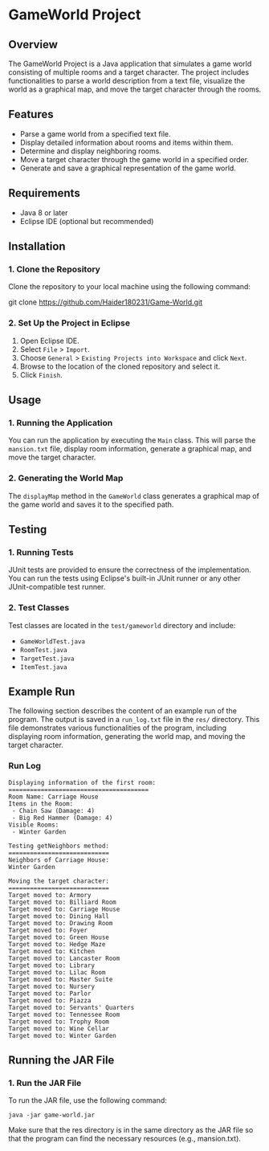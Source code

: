 # GameWorld Project

## Overview

The GameWorld Project is a Java application that simulates a game world consisting of multiple rooms and a target character. The project includes functionalities to parse a world description from a text file, visualize the world as a graphical map, and move the target character through the rooms.

## Features

- Parse a game world from a specified text file.
- Display detailed information about rooms and items within them.
- Determine and display neighboring rooms.
- Move a target character through the game world in a specified order.
- Generate and save a graphical representation of the game world.

## Requirements

- Java 8 or later
- Eclipse IDE (optional but recommended)

## Installation

### 1. Clone the Repository

Clone the repository to your local machine using the following command:


git clone https://github.com/Haider180231/Game-World.git

### 2. Set Up the Project in Eclipse

1. Open Eclipse IDE.
2. Select `File` > `Import`.
3. Choose `General` > `Existing Projects into Workspace` and click `Next`.
4. Browse to the location of the cloned repository and select it.
5. Click `Finish`.

## Usage

### 1. Running the Application

You can run the application by executing the `Main` class. This will parse the `mansion.txt` file, display room information, generate a graphical map, and move the target character.


### 2. Generating the World Map

The `displayMap` method in the `GameWorld` class generates a graphical map of the game world and saves it to the specified path.

## Testing

### 1. Running Tests

JUnit tests are provided to ensure the correctness of the implementation. You can run the tests using Eclipse's built-in JUnit runner or any other JUnit-compatible test runner.

### 2. Test Classes

Test classes are located in the `test/gameworld` directory and include:

- `GameWorldTest.java`
- `RoomTest.java`
- `TargetTest.java`
- `ItemTest.java`


## Example Run

The following section describes the content of an example run of the program. The output is saved in a `run_log.txt` file in the `res/` directory. This file demonstrates various functionalities of the program, including displaying room information, generating the world map, and moving the target character.

### Run Log

```plaintext
Displaying information of the first room:
=======================================
Room Name: Carriage House
Items in the Room:
 - Chain Saw (Damage: 4)
 - Big Red Hammer (Damage: 4)
Visible Rooms:
 - Winter Garden

Testing getNeighbors method:
============================
Neighbors of Carriage House:
Winter Garden

Moving the target character:
============================
Target moved to: Armory
Target moved to: Billiard Room
Target moved to: Carriage House
Target moved to: Dining Hall
Target moved to: Drawing Room
Target moved to: Foyer
Target moved to: Green House
Target moved to: Hedge Maze
Target moved to: Kitchen
Target moved to: Lancaster Room
Target moved to: Library
Target moved to: Lilac Room
Target moved to: Master Suite
Target moved to: Nursery
Target moved to: Parlor
Target moved to: Piazza
Target moved to: Servants' Quarters
Target moved to: Tennessee Room
Target moved to: Trophy Room
Target moved to: Wine Cellar
Target moved to: Winter Garden
```

## Running the JAR File

### 1. Run the JAR File

To run the JAR file, use the following command:

```
java -jar game-world.jar
```

Make sure that the res directory is in the same directory as the JAR file so that the program can find the necessary resources (e.g., mansion.txt).